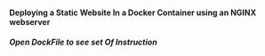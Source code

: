 
#### Deploying a Static Website In a Docker Container using an NGINX webserver

##### Open DockFile to see set Of Instruction




